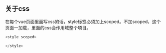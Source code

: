 ## 关于css
 
 在每个vue页面里面写css的话，style标签必须加上scoped。不加scoped，这个页面一加载，里面的css会作用域整个项目。
 ```javascript
 <style scoped>
 
 </style>
 ```